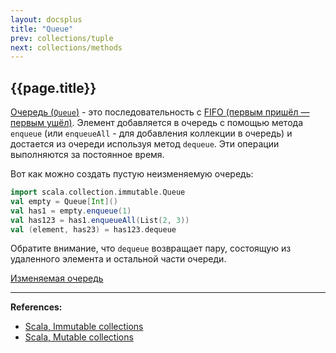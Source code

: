 ```yaml
---
layout: docsplus
title: "Queue"
prev: collections/tuple
next: collections/methods
---
```


## {{page.title}}

[Очередь (`Queue`)](https://scala-lang.org/api/3.x/scala/collection/immutable/Queue.html) - 
это последовательность с [FIFO (первым пришёл — первым ушёл)](https://ru.wikipedia.org/wiki/FIFO). 
Элемент добавляется в очередь с помощью метода `enqueue` (или `enqueueAll` - для добавления коллекции в очередь) 
и достается из очереди используя метод `dequeue`. 
Эти операции выполняются за постоянное время.

Вот как можно создать пустую неизменяемую очередь:

```scala mdoc
import scala.collection.immutable.Queue
val empty = Queue[Int]()
val has1 = empty.enqueue(1)
val has123 = has1.enqueueAll(List(2, 3))
val (element, has23) = has123.dequeue
```

Обратите внимание, что `dequeue` возвращает пару, состоящую из удаленного элемента и остальной части очереди.

[Изменяемая очередь](https://scala-lang.org/api/3.x/scala/collection/mutable/Queue.html)


---

**References:**
- [Scala, Immutable collections](https://docs.scala-lang.org/ru/overviews/collections-2.13/concrete-immutable-collection-classes.html)
- [Scala, Mutable collections](https://docs.scala-lang.org/ru/overviews/collections-2.13/concrete-mutable-collection-classes.html)

